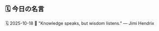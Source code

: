 ## 🗓️ 今日の名言

<!--START_SECTION:quote-->
🗓️ 2025-10-18
💬 "Knowledge speaks, but wisdom listens." — Jimi Hendrix
<!--END_SECTION:quote-->
